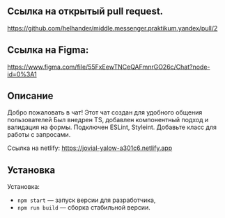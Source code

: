 ## Ссылка на открытый pull request.

https://github.com/helhander/middle.messenger.praktikum.yandex/pull/2

## Ссылка на Figma:

https://www.figma.com/file/55FxEewTNCeQAFmnrGO26c/Chat?node-id=0%3A1

## Описание

Добро пожаловать в чат! Этот чат создан для удобного общения пользователей
Был внедрен TS, добавлен компонентный подход и валидация на формы.
Подключен ESLint, Styleint. Добавьте класс для работы с запросами.

Ссылка на netlify:
https://jovial-yalow-a301c6.netlify.app

## Установка

Установка:

- `npm start` — запуск версии для разработчика,
- `npm run build` — сборка стабильной версии.


